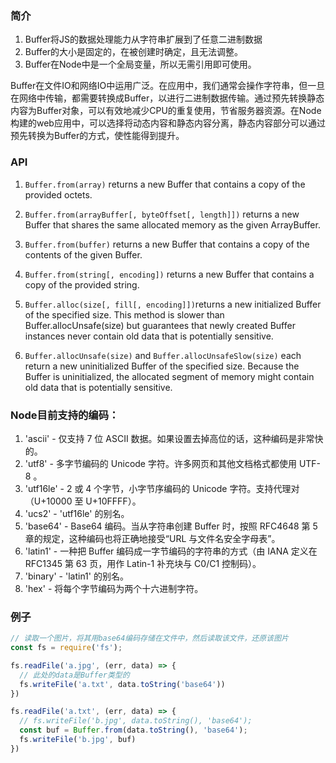 ### 简介
1. Buffer将JS的数据处理能力从字符串扩展到了任意二进制数据
2. Buffer的大小是固定的，在被创建时确定，且无法调整。
3. Buffer在Node中是一个全局变量，所以无需引用即可使用。

Buffer在文件IO和网络IO中运用广泛。在应用中，我们通常会操作字符串，但一旦在网络中传输，都需要转换成Buffer，以进行二进制数据传输。通过预先转换静态内容为Buffer对象，可以有效地减少CPU的重复使用，节省服务器资源。在Node构建的web应用中，可以选择将动态内容和静态内容分离，静态内容部分可以通过预先转换为Buffer的方式，使性能得到提升。

### API


1. `Buffer.from(array)` returns a new Buffer that contains a copy of the provided octets.

2. `Buffer.from(arrayBuffer[, byteOffset[, length]])` returns a new Buffer that shares the same allocated memory as the given ArrayBuffer.

3. `Buffer.from(buffer)` returns a new Buffer that contains a copy of the contents of the given Buffer.

4. `Buffer.from(string[, encoding])` returns a new Buffer that contains a copy of the provided string.

5. `Buffer.alloc(size[, fill[, encoding]])`returns a new initialized Buffer of the specified size. This method is slower than Buffer.allocUnsafe(size) but guarantees that newly created Buffer instances never contain old data that is potentially sensitive.

6. `Buffer.allocUnsafe(size)` and `Buffer.allocUnsafeSlow(size)` each return a new uninitialized Buffer of the specified size. Because the Buffer is uninitialized, the allocated segment of memory might contain old data that is potentially sensitive.

### Node目前支持的编码：
1. 'ascii' - 仅支持 7 位 ASCII 数据。如果设置去掉高位的话，这种编码是非常快的。
2. 'utf8' - 多字节编码的 Unicode 字符。许多网页和其他文档格式都使用 UTF-8 。
3. 'utf16le' - 2 或 4 个字节，小字节序编码的 Unicode 字符。支持代理对（U+10000 至 U+10FFFF）。
4. 'ucs2' - 'utf16le' 的别名。
5. 'base64' - Base64 编码。当从字符串创建 Buffer 时，按照 RFC4648 第 5 章的规定，这种编码也将正确地接受“URL 与文件名安全字母表”。
6. 'latin1' - 一种把 Buffer 编码成一字节编码的字符串的方式（由 IANA 定义在 RFC1345 第 63 页，用作 Latin-1 补充块与 C0/C1 控制码）。
7. 'binary' - 'latin1' 的别名。
8. 'hex' - 将每个字节编码为两个十六进制字符。



### 例子

```javascript
// 读取一个图片，将其用base64编码存储在文件中，然后读取该文件，还原该图片
const fs = require('fs');

fs.readFile('a.jpg', (err, data) => {
  // 此处的data是Buffer类型的
  fs.writeFile('a.txt', data.toString('base64'))
})

fs.readFile('a.txt', (err, data) => {
  // fs.writeFile('b.jpg', data.toString(), 'base64');
  const buf = Buffer.from(data.toString(), 'base64');
  fs.writeFile('b.jpg', buf)
})
```

















